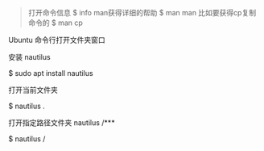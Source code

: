 

> 打开命令信息
$ info
> man获得详细的帮助
$ man man
比如要获得cp复制命令的
$ man cp



Ubuntu 命令行打开文件夹窗口

安装 nautilus

$  sudo apt install nautilus


打开当前文件夹

$ nautilus .

打开指定路径文件夹 nautilus /***

$ nautilus /
